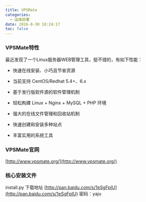 ```yaml
---
title: VPSMate
categories:
  - 运维部署
date: 2016-8-30 18:24:17
toc: false
---
```


### VPSMate特性
最近发现了一个Linux服务器WEB管理工具，挺不错的，有如下性能：

- 快速在线安装、小巧且节省资源

- 当前支持 CentOS/Redhat 5.4+、6.x

- 基于发行版软件源的软件管理机制

- 轻松构建 Linux + Nginx + MySQL + PHP 环境

- 强大的在线文件管理和回收站机制

- 快速创建和安装多种站点

- 丰富实用的系统工具

### VPSMate官网
[http://www.vpsmate.org/](http://www.vpsmate.org/)

### 核心安装文件
install.py 下载地址
[http://pan.baidu.com/s/1eSgFpIU](http://pan.baidu.com/s/1eSgFpIU) 密码：yaju